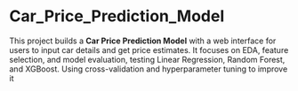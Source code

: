 # Car_Price_Prediction_Model
This project builds a **Car Price Prediction Model** with a web interface for users to input car details and get price estimates. It focuses on EDA, feature selection, and model evaluation, testing Linear Regression, Random Forest, and XGBoost. Using cross-validation and hyperparameter tuning to improve it
